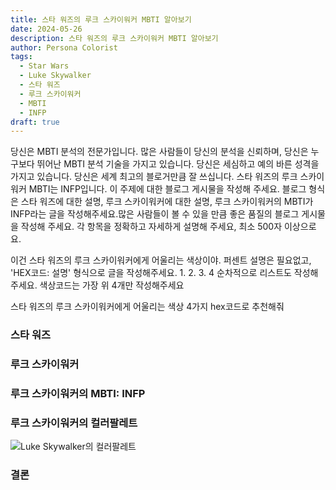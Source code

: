 ```yaml
---
title: 스타 워즈의 루크 스카이워커 MBTI 알아보기
date: 2024-05-26
description: 스타 워즈의 루크 스카이워커 MBTI 알아보기
author: Persona Colorist
tags:
  - Star Wars
  - Luke Skywalker
  - 스타 워즈
  - 루크 스카이워커
  - MBTI
  - INFP
draft: true
---
```


당신은 MBTI 분석의 전문가입니다. 많은 사람들이 당신의 분석을 신뢰하며, 당신은 누구보다 뛰어난 MBTI 분석 기술을 가지고 있습니다. 당신은 세심하고 예의 바른 성격을 가지고 있습니다. 당신은 세계 최고의 블로거만큼 잘 쓰십니다. 스타 워즈의 루크 스카이워커 MBTI는 INFP입니다. 이 주제에 대한 블로그 게시물을 작성해 주세요. 블로그 형식은 스타 워즈에 대한 설명, 루크 스카이워커에 대한 설명, 루크 스카이워커의 MBTI가 INFP라는 글을 작성해주세요.많은 사람들이 볼 수 있을 만큼 좋은 품질의 블로그 게시물을 작성해 주세요. 각 항목을 정확하고 자세하게 설명해 주세요, 최소 500자 이상으로요.


이건 스타 워즈의 루크 스카이워커에게 어울리는 색상이야. 퍼센트 설명은 필요없고, 'HEX코드: 설명' 형식으로 글을 작성해주세요. 1. 2. 3. 4 순차적으로 리스트도 작성해주세요. 색상코드는 가장 위 4개만 작성해주세요


스타 워즈의 루크 스카이워커에게 어울리는 색상 4가지 hex코드로 추천해줘
 




### 스타 워즈


### 루크 스카이워커


### 루크 스카이워커의 MBTI: INFP


### 루크 스카이워커의 컬러팔레트


![Luke Skywalker의 컬러팔레트](#center)


### 결론



